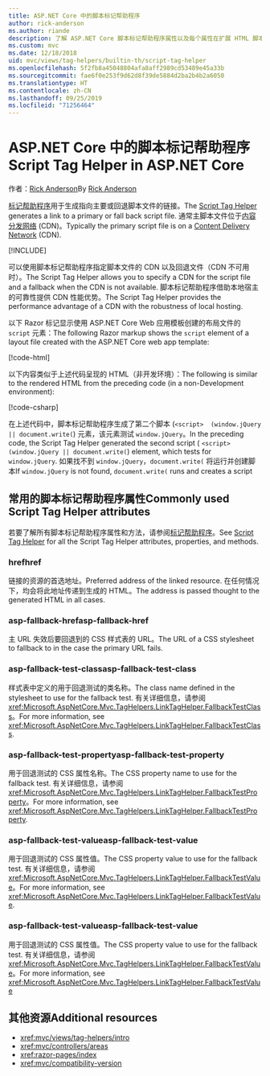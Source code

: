 ```yaml
---
title: ASP.NET Core 中的脚本标记帮助程序
author: rick-anderson
ms.author: riande
description: 了解 ASP.NET Core 脚本标记帮助程序属性以及每个属性在扩展 HTML 脚本标记的行为中所起的作用。
ms.custom: mvc
ms.date: 12/18/2018
uid: mvc/views/tag-helpers/builtin-th/script-tag-helper
ms.openlocfilehash: 5f2fb8a45048804afa8aff2989cd53489e45a33b
ms.sourcegitcommit: fae6f0e253f9d62d8f39de5884d2ba2b4b2a6050
ms.translationtype: HT
ms.contentlocale: zh-CN
ms.lasthandoff: 09/25/2019
ms.locfileid: "71256464"
---
```

# <a name="script-tag-helper-in-aspnet-core"></a><span data-ttu-id="2c8cd-103">ASP.NET Core 中的脚本标记帮助程序</span><span class="sxs-lookup"><span data-stu-id="2c8cd-103">Script Tag Helper in ASP.NET Core</span></span>

<span data-ttu-id="2c8cd-104">作者：[Rick Anderson](https://twitter.com/RickAndMSFT)</span><span class="sxs-lookup"><span data-stu-id="2c8cd-104">By [Rick Anderson](https://twitter.com/RickAndMSFT)</span></span>

<span data-ttu-id="2c8cd-105">[标记帮助程序](xref:Microsoft.AspNetCore.Mvc.TagHelpers.ScriptTagHelper)用于生成指向主要或回退脚本文件的链接。</span><span class="sxs-lookup"><span data-stu-id="2c8cd-105">The [Script Tag Helper](xref:Microsoft.AspNetCore.Mvc.TagHelpers.ScriptTagHelper) generates a link to a primary or fall back script file.</span></span> <span data-ttu-id="2c8cd-106">通常主脚本文件位于[内容分发网络](/office365/enterprise/content-delivery-networks#what-exactly-is-a-cdn) (CDN)。</span><span class="sxs-lookup"><span data-stu-id="2c8cd-106">Typically the primary script file is on a [Content Delivery Network](/office365/enterprise/content-delivery-networks#what-exactly-is-a-cdn) (CDN).</span></span>

[!INCLUDE[](~/includes/cdn.md)]

<span data-ttu-id="2c8cd-107">可以使用脚本标记帮助程序指定脚本文件的 CDN 以及回退文件（CDN 不可用时）。</span><span class="sxs-lookup"><span data-stu-id="2c8cd-107">The Script Tag Helper allows you to specify a CDN for the script file and a fallback when the CDN is not available.</span></span> <span data-ttu-id="2c8cd-108">脚本标记帮助程序借助本地宿主的可靠性提供 CDN 性能优势。</span><span class="sxs-lookup"><span data-stu-id="2c8cd-108">The Script Tag Helper provides the performance advantage of a CDN with the robustness of local hosting.</span></span>

<span data-ttu-id="2c8cd-109">以下 Razor 标记显示使用 ASP.NET Core Web 应用模板创建的布局文件的 `script` 元素：</span><span class="sxs-lookup"><span data-stu-id="2c8cd-109">The following Razor markup shows the `script` element of a layout file created with the ASP.NET Core web app template:</span></span>

[!code-html[](link-tag-helper/sample/_Layout.cshtml?name=snippet2)]

<span data-ttu-id="2c8cd-110">以下内容类似于上述代码呈现的 HTML（非开发环境）：</span><span class="sxs-lookup"><span data-stu-id="2c8cd-110">The following is similar to the rendered HTML from the preceding code (in a non-Development environment):</span></span>

[!code-csharp[](link-tag-helper/sample/HtmlPage2.html)]

<span data-ttu-id="2c8cd-111">在上述代码中，脚本标记帮助程序生成了第二个脚本 (`<script>  (window.jQuery || document.write(`) 元素，该元素测试 `window.jQuery`。</span><span class="sxs-lookup"><span data-stu-id="2c8cd-111">In the preceding code, the Script Tag Helper generated the second script ( `<script>  (window.jQuery || document.write(`) element, which tests for `window.jQuery`.</span></span> <span data-ttu-id="2c8cd-112">如果找不到 `window.jQuery`，`document.write(` 将运行并创建脚本</span><span class="sxs-lookup"><span data-stu-id="2c8cd-112">If `window.jQuery` is not found, `document.write(` runs and creates a script</span></span> 

## <a name="commonly-used-script-tag-helper-attributes"></a><span data-ttu-id="2c8cd-113">常用的脚本标记帮助程序属性</span><span class="sxs-lookup"><span data-stu-id="2c8cd-113">Commonly used Script Tag Helper attributes</span></span>

<span data-ttu-id="2c8cd-114">若要了解所有脚本标记帮助程序属性和方法，请参阅[标记帮助程序](xref:Microsoft.AspNetCore.Mvc.TagHelpers.ScriptTagHelper)。</span><span class="sxs-lookup"><span data-stu-id="2c8cd-114">See [Script Tag Helper](xref:Microsoft.AspNetCore.Mvc.TagHelpers.ScriptTagHelper) for all the Script Tag Helper attributes, properties, and methods.</span></span>

### <a name="href"></a><span data-ttu-id="2c8cd-115">href</span><span class="sxs-lookup"><span data-stu-id="2c8cd-115">href</span></span>

<span data-ttu-id="2c8cd-116">链接的资源的首选地址。</span><span class="sxs-lookup"><span data-stu-id="2c8cd-116">Preferred address of the linked resource.</span></span> <span data-ttu-id="2c8cd-117">在任何情况下，均会将此地址传递到生成的 HTML。</span><span class="sxs-lookup"><span data-stu-id="2c8cd-117">The address is passed thought to the generated HTML in all cases.</span></span>

### <a name="asp-fallback-href"></a><span data-ttu-id="2c8cd-118">asp-fallback-href</span><span class="sxs-lookup"><span data-stu-id="2c8cd-118">asp-fallback-href</span></span>

<span data-ttu-id="2c8cd-119">主 URL 失效后要回退到的 CSS 样式表的 URL。</span><span class="sxs-lookup"><span data-stu-id="2c8cd-119">The URL of a CSS stylesheet to fallback to in the case the primary URL fails.</span></span>

### <a name="asp-fallback-test-class"></a><span data-ttu-id="2c8cd-120">asp-fallback-test-class</span><span class="sxs-lookup"><span data-stu-id="2c8cd-120">asp-fallback-test-class</span></span>

<span data-ttu-id="2c8cd-121">样式表中定义的用于回退测试的类名称。</span><span class="sxs-lookup"><span data-stu-id="2c8cd-121">The class name defined in the stylesheet to use for the fallback test.</span></span> <span data-ttu-id="2c8cd-122">有关详细信息，请参阅 <xref:Microsoft.AspNetCore.Mvc.TagHelpers.LinkTagHelper.FallbackTestClass>。</span><span class="sxs-lookup"><span data-stu-id="2c8cd-122">For more information, see <xref:Microsoft.AspNetCore.Mvc.TagHelpers.LinkTagHelper.FallbackTestClass>.</span></span>

### <a name="asp-fallback-test-property"></a><span data-ttu-id="2c8cd-123">asp-fallback-test-property</span><span class="sxs-lookup"><span data-stu-id="2c8cd-123">asp-fallback-test-property</span></span>

<span data-ttu-id="2c8cd-124">用于回退测试的 CSS 属性名称。</span><span class="sxs-lookup"><span data-stu-id="2c8cd-124">The CSS property name to use for the fallback test.</span></span> <span data-ttu-id="2c8cd-125">有关详细信息，请参阅 <xref:Microsoft.AspNetCore.Mvc.TagHelpers.LinkTagHelper.FallbackTestProperty>。</span><span class="sxs-lookup"><span data-stu-id="2c8cd-125">For more information, see <xref:Microsoft.AspNetCore.Mvc.TagHelpers.LinkTagHelper.FallbackTestProperty>.</span></span>

### <a name="asp-fallback-test-value"></a><span data-ttu-id="2c8cd-126">asp-fallback-test-value</span><span class="sxs-lookup"><span data-stu-id="2c8cd-126">asp-fallback-test-value</span></span>

<span data-ttu-id="2c8cd-127">用于回退测试的 CSS 属性值。</span><span class="sxs-lookup"><span data-stu-id="2c8cd-127">The CSS property value to use for the fallback test.</span></span> <span data-ttu-id="2c8cd-128">有关详细信息，请参阅 <xref:Microsoft.AspNetCore.Mvc.TagHelpers.LinkTagHelper.FallbackTestValue>。</span><span class="sxs-lookup"><span data-stu-id="2c8cd-128">For more information, see <xref:Microsoft.AspNetCore.Mvc.TagHelpers.LinkTagHelper.FallbackTestValue>.</span></span>

### <a name="asp-fallback-test-value"></a><span data-ttu-id="2c8cd-129">asp-fallback-test-value</span><span class="sxs-lookup"><span data-stu-id="2c8cd-129">asp-fallback-test-value</span></span>

<span data-ttu-id="2c8cd-130">用于回退测试的 CSS 属性值。</span><span class="sxs-lookup"><span data-stu-id="2c8cd-130">The CSS property value to use for the fallback test.</span></span> <span data-ttu-id="2c8cd-131">有关详细信息，请参阅<xref:Microsoft.AspNetCore.Mvc.TagHelpers.LinkTagHelper.FallbackTestValue>。</span><span class="sxs-lookup"><span data-stu-id="2c8cd-131">For more information, see <xref:Microsoft.AspNetCore.Mvc.TagHelpers.LinkTagHelper.FallbackTestValue></span></span>

## <a name="additional-resources"></a><span data-ttu-id="2c8cd-132">其他资源</span><span class="sxs-lookup"><span data-stu-id="2c8cd-132">Additional resources</span></span>

* <xref:mvc/views/tag-helpers/intro>
* <xref:mvc/controllers/areas>
* <xref:razor-pages/index>
* <xref:mvc/compatibility-version>

